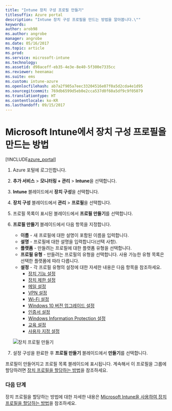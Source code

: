 ```yaml
---
title: "Intune 장치 구성 프로필 만들기"
titlesuffix: Azure portal
description: "Intune 장치 구성 프로필을 만드는 방법을 알아봅니다.\""
keywords: 
author: arob98
ms.author: angrobe
manager: angrobe
ms.date: 05/16/2017
ms.topic: article
ms.prod: 
ms.service: microsoft-intune
ms.technology: 
ms.assetid: d98aceff-eb35-4e3e-8e40-5f300e7335cc
ms.reviewer: heenamac
ms.suite: ems
ms.custom: intune-azure
ms.openlocfilehash: ab7a2f905a7eec33204516e07f0a5d2cda4e1d95
ms.sourcegitcommit: 769db6599d5eb0e2cca537d0f60a5df9c9f05079
ms.translationtype: HT
ms.contentlocale: ko-KR
ms.lasthandoff: 09/15/2017
---
```

# <a name="how-to-create-device-configuration-profiles-in-microsoft-intune"></a>Microsoft Intune에서 장치 구성 프로필을 만드는 방법

[!INCLUDE[azure_portal](./includes/azure_portal.md)]


1. Azure 포털에 로그인합니다.
2. **추가 서비스** > **모니터링 + 관리** > **Intune**을 선택합니다.
3. **Intune** 블레이드에서 **장치 구성**을 선택합니다.
2. **장치 구성** 블레이드에서 **관리** > **프로필**을 선택합니다.
2. 프로필 목록이 표시된 블레이드에서 **프로필 만들기**를 선택합니다.
3. **프로필 만들기** 블레이드에서 다음 항목을 지정합니다.
    - **이름** - 새 프로필에 대한 설명이 포함된 이름을 입력합니다.
    - **설명** - 프로필에 대한 설명을 입력합니다(선택 사항).
    - **플랫폼** - 만들려는 프로필에 대한 플랫폼 유형을 선택합니다.
    - **프로필 유형** - 만들려는 프로필의 유형을 선택합니다. 사용 가능한 유형 목록은 선택한 플랫폼에 따라 다릅니다.
    - **설정** - 각 프로필 유형의 설정에 대한 자세한 내용은 다음 항목을 참조하세요.
        -  [장치 기능 설정](device-features-configure.md)
        -  [장치 제한 설정](device-restrictions-configure.md)
        -  [메일 설정](email-settings-configure.md)
        -  [VPN 설정](vpn-settings-configure.md)
        -  [Wi-Fi 설정](wi-fi-settings-configure.md)
        -  [Windows 10 버전 업그레이드 설정](edition-upgrade-configure-windows-10.md)
        -  [인증서 설정](certificates-configure.md)
        -  [Windows Information Protection 설정](windows-information-protection-configure.md)
        -  [교육 설정](education-settings-configure.md)
        -  [사용자 지정 설정](custom-settings-configure.md)

    ![장치 프로필 만들기](./media/create-device-profile.png)
4. 설정 구성을 완료한 후 **프로필 만들기** 블레이드에서 **만들기**를 선택합니다.

프로필이 만들어지고 프로필 목록 블레이드에 표시됩니다.
계속해서 이 프로필을 그룹에 할당하려면 [장치 프로필을 할당하는 방법](device-profile-assign.md)을 참조하세요.


### <a name="next-steps"></a>다음 단계
장치 프로필을 할당하는 방법에 대한 자세한 내용은 [Microsoft Intune을 사용하여 장치 프로필을 할당하는 방법](device-profile-assign.md)을 참조하세요.
